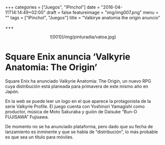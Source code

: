 +++
categories = ["Juegos", "lPinchol"]
date = "2016-04-11T14:14:49+02:00"
draft = false
featureimage = "img/img007.png"
menu = ""
tags = ["lPinchol", "Juegos"]
title = "Valkirye anatomia the origin anuncio"

+++

<center>![001](/img/pinturadia/vatoa.jpg)</center>

# Square Enix anuncia ‘Valkyrie Anatomia: The Origin’

Square Enix ha anunciado Valkyrie Anatomia: The Origin, un nuevo RPG cuya distribución está planeada para primavera de este mismo año en Japón.

En la web se puede leer un logo en el que aparece la protagonista de la serie Valkyrie Profile. El juego cuenta con Yoshinori Yamagishi como productor, música de Moto Sakuraba y guión de Daisuke “Bun-O FUJISAWA” Fujisawa.

De momento no se ha anunciado plataforma, pero dado que su fecha de lanzamiento es inminente y que se habla de “distribución”, lo más probable es que sea un título para móviles.